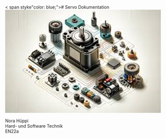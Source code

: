 < span styke"color: blue;"># Servo Dokumentation</span>
![Servos](image-1.png)

Nora Hüppi  
Hard- und Software Technik  
EN22a